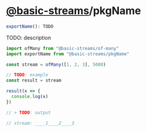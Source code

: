 # [@basic-streams](https://github.com/rpominov/basic-streams)/pkgName

<!-- doc -->

```typescript
exportName(): TODO
```

TODO: description

```js
import ofMany from "@basic-streams/of-many"
import exportName from "@basic-streams/pkgName"

const stream = ofMany([1, 2, 3], 5000)

// TODO: example
const result = stream

result(x => {
  console.log(x)
})

// > TODO: output

// stream: ____1____2____3
```

<!-- docstop -->
